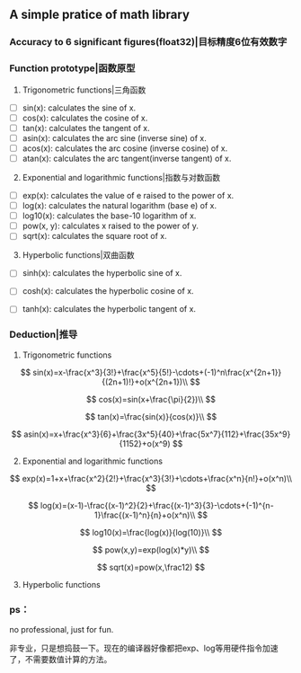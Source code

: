 ## A simple pratice of math library

### Accuracy to 6 significant figures(float32)|目标精度6位有效数字


### Function prototype|函数原型

1. Trigonometric functions|三角函数

* [ ] sin(x): calculates the sine of x.
* [ ] cos(x): calculates the cosine of x.
* [ ] tan(x): calculates the tangent of x.
* [ ] asin(x): calculates the arc sine (inverse sine) of x.
* [ ] acos(x): calculates the arc cosine (inverse cosine) of x.
* [ ] atan(x): calculates the arc tangent(inverse tangent) of x.

2. Exponential and logarithmic functions|指数与对数函数

* [ ] exp(x): calculates the value of e raised to the power of x.
* [ ] log(x): calculates the natural logarithm (base e) of x.
* [ ] log10(x): calculates the base-10 logarithm of x.
* [ ] pow(x, y): calculates x raised to the power of y.
* [ ] sqrt(x): calculates the square root of x.

3. Hyperbolic functions|双曲函数

* [ ] sinh(x): calculates the hyperbolic sine of x.
* [ ] cosh(x): calculates the hyperbolic cosine of x.
* [ ] tanh(x): calculates the hyperbolic tangent of x.


### Deduction|推导

1. Trigonometric functions

$$
sin(x)=x-\frac{x^3}{3!}+\frac{x^5}{5!}-\cdots+(-1)^n\frac{x^{2n+1}}{(2n+1)!}+o(x^{2n+1})\\
$$

$$
cos(x)=sin(x+\frac{\pi}{2})\\
$$

$$
tan(x)=\frac{sin(x)}{cos(x)}\\
$$

$$
asin(x)=x+\frac{x^3}{6}+\frac{3x^5}{40}+\frac{5x^7}{112}+\frac{35x^9}{1152}+o(x^9)
$$


2. Exponential and logarithmic functions

$$
exp(x)=1+x+\frac{x^2}{2!}+\frac{x^3}{3!}+\cdots+\frac{x^n}{n!}+o(x^n)\\
$$

$$
log(x)=(x-1)-\frac{(x-1)^2}{2}+\frac{(x-1)^3}{3}-\cdots+(-1)^{n-1}\frac{(x-1)^n}{n}+o(x^n)\\
$$

$$
log10(x)=\frac{log(x)}{log(10)}\\
$$

$$
pow(x,y)=exp(log(x)*y)\\
$$

$$
sqrt(x)=pow(x,\frac12)
$$


3. Hyperbolic functions


### ps：

no professional, just for fun. 

非专业，只是想捣鼓一下。现在的编译器好像都把exp、log等用硬件指令加速了，不需要数值计算的方法。

